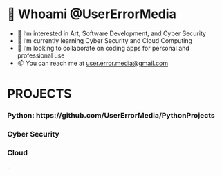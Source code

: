 <h1>👋 Whoami @UserErrorMedia</h1>

- 👀 I’m interested in Art, Software Development, and Cyber Security
- 🌱 I’m currently learning Cyber Security and Cloud Computing
- 💞️ I’m looking to collaborate on coding apps for personal and professional use
- 📫 You can reach me at user.error.media@gmail.com

<h1>PROJECTS</h1>
<h3>Python: https://github.com/UserErrorMedia/PythonProjects </h3>
<h3>Cyber Security</h3>
<h3>Cloud</h3>
- 

<!---
UserErrorMedia/UserErrorMedia is a ✨ special ✨ repository because its `README.md` (this file) appears on your GitHub profile.
You can click the Preview link to take a look at your changes.
--->
